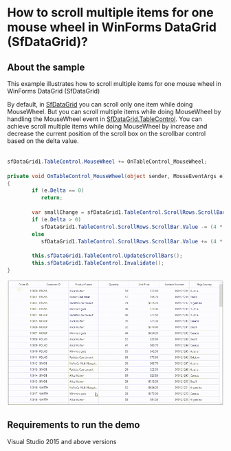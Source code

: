# How to scroll multiple items for one mouse wheel in WinForms DataGrid (SfDataGrid)?

## About the sample
This example illustrates how to scroll multiple items for one mouse wheel in WinForms DataGrid (SfDataGrid)

By default, in [SfDataGrid](https://help.syncfusion.com/cr/windowsforms/Syncfusion.WinForms.DataGrid.SfDataGrid.html) you can scroll only one item while doing MouseWheel. But you can scroll multiple items while doing MouseWheel by handling the MouseWheel event in [SfDataGrid.TableControl](https://help.syncfusion.com/cr/windowsforms/Syncfusion.WinForms.DataGrid.TableControl.html). You can achieve scroll multiple items while doing MouseWheel by increase and decrease the current position of the scroll box on the scrollbar control based on the delta value.

```C#

sfDataGrid1.TableControl.MouseWheel += OnTableControl_MouseWheel;

private void OnTableControl_MouseWheel(object sender, MouseEventArgs e)
{
        if (e.Delta == 0)
           return;
           
        var smallChange = sfDataGrid1.TableControl.ScrollRows.ScrollBar.SmallChange;
        if (e.Delta > 0)
           sfDataGrid1.TableControl.ScrollRows.ScrollBar.Value -= (4 * smallChange);
        else
           sfDataGrid1.TableControl.ScrollRows.ScrollBar.Value += (4 * smallChange);

        this.sfDataGrid1.TableControl.UpdateScrollBars();
        this.sfDataGrid1.TableControl.Invalidate();
}

```


![ScrollMultipleItem when mouse wheel in SfDataGrid](ScrollMultipleItem.gif)

## Requirements to run the demo
Visual Studio 2015 and above versions


